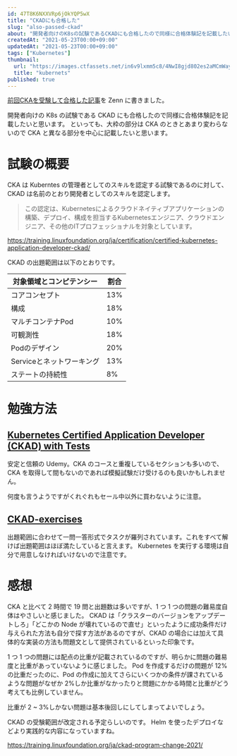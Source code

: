 ```yaml
---
id: 47T8K6NXXVRp6jOkYQP5wX
title: "CKADにも合格した"
slug: "also-passed-ckad"
about: "開発者向けのK8sの試験であるCKADにも合格したので同様に合格体験記を記載したいと思います。 といっても、大枠の部分はCKAのときとあまり変わらないのでCKAと異なる部分を中心に記載したいと思います。"
createdAt: "2021-05-23T00:00+09:00"
updatedAt: "2021-05-23T00:00+09:00"
tags: ["Kubernetes"]
thumbnail:
  url: "https://images.ctfassets.net/in6v9lxmm5c8/4NwI8gjd802es2aMCmWay7/5b1d1468d43c4ffc3623b33decec3eea/k8s.png"
  title: "kubernets"
published: true
---
```

[前回CKAを受験して合格した記事](https://zenn.dev/azukiazusa/articles/30e5a2988c2dd9)を Zenn に書きました。

開発者向けの K8s の試験である CKAD にも合格したので同様に合格体験記を記載したいと思います。
といっても、大枠の部分は CKA のときとあまり変わらないので CKA と異なる部分を中心に記載したいと思います。

# 試験の概要

CKA は Kuberntes の管理者としてのスキルを認定する試験であるのに対して、CKAD は名前のとおり開発者としてのスキルを認定します。

> この認定は、Kubernetesによるクラウドネイティブアプリケーションの構築、デプロイ、構成を担当するKubernetesエンジニア、クラウドエンジニア、その他のITプロフェッショナルを対象としています。

https://training.linuxfoundation.org/ja/certification/certified-kubernetes-application-developer-ckad/

CKAD の出題範囲は以下のとおりです。

| 対象領域とコンピテンシー | 割合 |
| ---- | ---- |
| コアコンセプト | 13% |
| 構成 | 18% | 
| マルチコンテナPod | 10% |
| 可観測性 | 18% | 
| Podのデザイン | 20% |
| Serviceとネットワーキング | 13% |
| ステートの持続性 | 8% |

# 勉強方法

## [Kubernetes Certified Application Developer (CKAD) with Tests](https://www.udemy.com/course/certified-kubernetes-application-developer/)

安定と信頼の Udemy。CKA のコースと重複しているセクションも多いので、CKA を取得して間もないのであれば模擬試験だけ受けるのも良いかもしれません。

何度も言うようですがくれぐれもセール中以外に買わないように注意。

## [CKAD-exercises](https://github.com/dgkanatsios/CKAD-exercises)

出題範囲に合わせて一問一答形式でタスクが羅列されています。これをすべて解けば出題範囲はほぼ満たしていると言えます。
Kubernetes を実行する環境は自分で用意しなければいけないので注意です。

# 感想

CKA と比べて 2 時間で 19 問と出題数は多いですが、1 つ 1 つの問題の難易度自体はやさしいと感じました。
CKAD は「クラスターのバージョンをアップデートしろ」「どこかの Node が壊れているので直せ」といったように成功条件だけ与えられた方法も自分で探す方法があるのですが、CKAD の場合には加えて具体的な実装の方法も問題文として提供されているといった印象です。

1 つ 1 つの問題には配点の比重が記載されているのですが、明らかに問題の難易度と比重があっていないように感じました。
Pod を作成するだけの問題が 12%の比重だったのに、Pod の作成に加えてさらにいくつかの条件が課されているような問題がなぜか 2%しか比重がなかったりと問題にかかる時間と比重がどう考えても比例していません。

比重が 2 ~ 3%しかない問題は基本後回しにしてしまってよいでしょう。

CKAD の受験範囲が改定される予定らしいのです。
Helm を使ったデプロイなどより実践的な内容になっていますね。

https://training.linuxfoundation.org/ja/ckad-program-change-2021/
